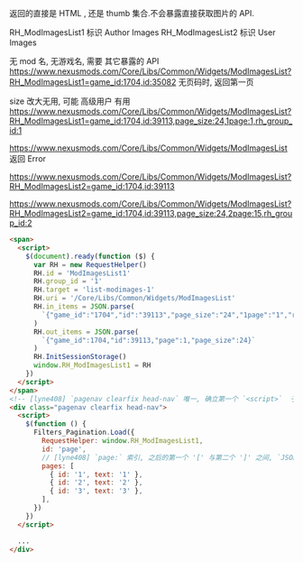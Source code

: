 返回的直接是 HTML , 还是 thumb 集合.不会暴露直接获取图片的 API.

RH_ModImagesList1 标识 Author Images RH_ModImagesList2 标识 User Images

无 mod 名, 无游戏名, 需要 其它暴露的 API
https://www.nexusmods.com/Core/Libs/Common/Widgets/ModImagesList?RH_ModImagesList1=game_id:1704,id:35082
无页码时, 返回第一页

size 改大无用, 可能 高级用户 有用
https://www.nexusmods.com/Core/Libs/Common/Widgets/ModImagesList?RH_ModImagesList1=game_id:1704,id:39113,page_size:24,1page:1,rh_group_id:1

https://www.nexusmods.com/Core/Libs/Common/Widgets/ModImagesList 返回 Error

https://www.nexusmods.com/Core/Libs/Common/Widgets/ModImagesList?RH_ModImagesList2=game_id:1704,id:39113

https://www.nexusmods.com/Core/Libs/Common/Widgets/ModImagesList?RH_ModImagesList2=game_id:1704,id:39113,page_size:24,2page:15,rh_group_id:2

```html
<span>
  <script>
    $(document).ready(function ($) {
      var RH = new RequestHelper()
      RH.id = 'ModImagesList1'
      RH.group_id = '1'
      RH.target = 'list-modimages-1'
      RH.uri = '/Core/Libs/Common/Widgets/ModImagesList'
      RH.in_items = JSON.parse(
        `{"game_id":"1704","id":"39113","page_size":"24","1page":"1","rh_group_id":"1"}`
      )
      RH.out_items = JSON.parse(
        `{"game_id":1704,"id":39113,"page":1,"page_size":24}`
      )
      RH.InitSessionStorage()
      window.RH_ModImagesList1 = RH
    })
  </script>
</span>
<!-- [lyne408] `pagenav clearfix head-nav` 唯一, 确立第一个 `<script>`  子元素-->
<div class="pagenav clearfix head-nav">
  <script>
    $(function () {
      Filters_Pagination.Load({
        RequestHelper: window.RH_ModImagesList1,
        id: 'page',
        // [lyne408] `page:` 索引, 之后的第一个 '[' 与第二个 ']' 之间, `JSON.parse('[' + pages + ']', 取最 id)
        pages: [
          { id: '1', text: '1' },
          { id: '2', text: '2' },
          { id: '3', text: '3' },
        ],
      })
    })
  </script>

  ...
</div>
```
